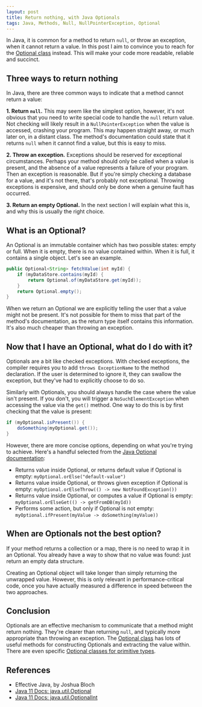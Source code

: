 ```yaml
---
layout: post
title: Return nothing, with Java Optionals
tags: Java, Methods, Null, NullPointerException, Optional
---
```


In Java, it is common for a method to return `null`, or throw an exception, when it cannot return a value. In this post I aim to convince you to reach for the [Optional class](https://docs.oracle.com/en/java/javase/11/docs/api/java.base/java/util/Optional.html) instead. This will make your code more readable, reliable and succinct.


## Three ways to return nothing

In Java, there are three common ways to indicate that a method cannot return a value:

**1. Return `null`.** This may seem like the simplest option, however, it's not obvious that you need to write special code to handle the `null` return value. Not checking will likely result in a `NullPointerException` when the value is accessed, crashing your program. This may happen straight away, or much later on, in a distant class. The method's documentation could state that it returns `null` when it cannot find a value, but this is easy to miss.

**2. Throw an exception.** Exceptions should be reserved for exceptional circumstances. Perhaps your method should only be called when a value is present, and the absence of a value represents a failure of your program. Then an exception is reasonable. But if you're simply checking a database for a value, and it's not there, that's probably not exceptional. Throwing exceptions is expensive, and should only be done when a genuine fault has occurred.

**3. Return an empty Optional.** In the next section I will explain what this is, and why this is usually the right choice.


## What is an Optional?

An Optional is an immutable container which has two possible states: empty or full. When it is empty, there is no value contained within. When it is full, it contains a single object. Let's see an example.

```java
public Optional<String> fetchValue(int myId) {
    if (myDataStore.contains(myId) {
        return Optional.of(myDataStore.get(myId));
    }
    return Optional.empty();
}
```

When we return an Optional we are explicitly telling the user that a value might not be present. It's not possible for them to miss that part of the method's documentation, as the return type itself contains this information. It's also much cheaper than throwing an exception.


## Now that I have an Optional, what do I do with it?

Optionals are a bit like checked exceptions. With checked exceptions, the compiler requires you to add `throws ExceptionName` to the method declaration. If the user is determined to ignore it, they can swallow the exception, but they've had to explicitly choose to do so.

Similarly with Optionals, you should always handle the case where the value isn't present. If you don't, you will trigger a `NoSuchElementException` when accessing the value via the `get()` method. One way to do this is by first checking that the value is present:

```java
if (myOptional.isPresent()) {
    doSomething(myOptional.get());
}
```

However, there are more concise options, depending on what you're trying to achieve. Here's a handful selected from the [Java Optional documentation](https://docs.oracle.com/en/java/javase/11/docs/api/java.base/java/util/Optional.html):

- Returns value inside Optional, or returns default value if Optional is empty: `myOptional.orElse("default-value")`
- Returns value inside Optional, or throws given exception if Optional is empty: `myOptional.orElseThrow(() -> new NotFoundException())`
- Returns value inside Optional, or computes a value if Optional is empty: `myOptional.orElseGet(() -> getFromDB(myId))`
- Performs some action, but only if Optional is not empty: `myOptional.ifPresent(myValue -> doSomething(myValue))`



## When are Optionals not the best option?

If your method returns a collection or a map, there is no need to wrap it in an Optional. You already have a way to show that no value was found: just return an empty data structure.

Creating an Optional object will take longer than simply returning the unwrapped value. However, this is only relevant in performance-critical code, once you have actually measured a difference in speed between the two approaches.


## Conclusion

Optionals are an effective mechanism to communicate that a method might return nothing. They're clearer than returning `null`, and typically more appropriate than throwing an exception. The [Optional class](https://docs.oracle.com/en/java/javase/11/docs/api/java.base/java/util/Optional.html) has lots of useful methods for constructing Optionals and extracting the value within. There are even specific [Optional classes for primitive types](https://docs.oracle.com/en/java/javase/11/docs/api/java.base/java/util/OptionalInt.html).




## References

- Effective Java, by Joshua Bloch
- [Java 11 Docs: java.util.Optional](https://docs.oracle.com/en/java/javase/11/docs/api/java.base/java/util/Optional.html)
- [Java 11 Docs: java.util.OptionalInt](https://docs.oracle.com/en/java/javase/11/docs/api/java.base/java/util/OptionalInt.html)